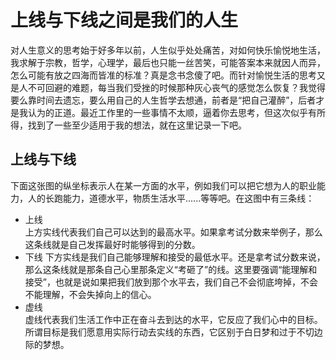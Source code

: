 # 上线与下线之间是我们的人生

对人生意义的思考始于好多年以前，人生似乎处处痛苦，对如何快乐愉悦地生活，我求解于宗教，哲学，心理学，最后也只能一丝苦笑，可能答案本来就因人而异，怎么可能有放之四海而皆准的标准？真是念书念傻了吧。而针对愉悦生活的思考又是人不可回避的难题，每当我们受挫的时候那种灰心丧气的感觉怎么恢复？我觉得要么靠时间去遗忘，要么用自己的人生哲学去想通，前者是“把自己灌醉”，后者才是我认为的正道。最近工作里的一些事情不太顺，逼着你去思考，但这次似乎有所得，找到了一些至少适用于我的想法，就在这里记录一下吧。

## 上线与下线

下面这张图的纵坐标表示人在某一方面的水平，例如我们可以把它想为人的职业能力，人的长跑能力，道德水平，物质生活水平......等等吧。在这图中有三条线：  
+ 上线  
上方实线代表我们自己可以达到的最高水平。如果拿考试分数来举例子，那么这条线就是自己发挥最好时能够得到的分数。
+ 下线 
下方实线是我们自己能够理解和接受的最低水平。还是拿考试分数来说，那么这条线就是那条自己心里那条定义“考砸了”的线。这里要强调“能理解和接受”，也就是说如果把我们放到那个水平去，我们自己不会彻底垮掉，不会不能理解，不会失掉向上的信心。  
+ 虚线  
虚线代表我们生活工作中正在奋斗去到达的水平，它反应了我们心中的目标。所谓目标是我们愿意用实际行动去实线的东西，它区别于白日梦和过于不切边际的梦想。